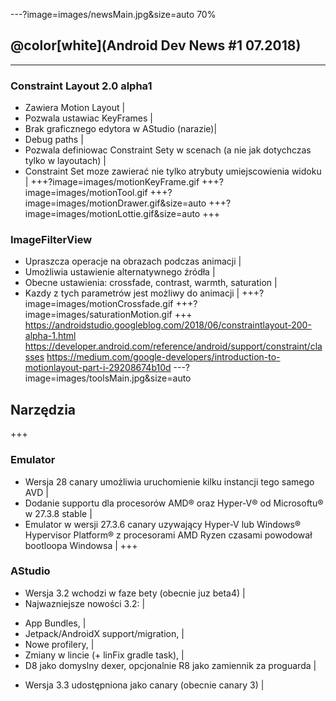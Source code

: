 ---?image=images/newsMain.jpg&size=auto 70%
## @color[white](Android Dev News #1 07.2018)

---
### Constraint Layout 2.0 alpha1
- Zawiera Motion Layout |
- Pozwala ustawiac KeyFrames |
- Brak graficznego edytora w AStudio (narazie)|
- Debug paths |
- Pozwala definiowac Constraint Sety w scenach (a nie jak dotychczas tylko w layoutach) |
- Constraint Set moze zawierać nie tylko atrybuty umiejscowienia widoku |
+++?image=images/motionKeyFrame.gif
+++?image=images/motionTool.gif
+++?image=images/motionDrawer.gif&size=auto
+++?image=images/motionLottie.gif&size=auto
+++
### ImageFilterView
- Upraszcza operacje na obrazach podczas animacji |
- Umożliwia ustawienie alternatywnego źródła |
- Obecne ustawienia: crossfade, contrast, warmth, saturation |
- Kazdy z tych parametrów jest możliwy do animacji |
+++?image=images/motionCrossfade.gif
+++?image=images/saturationMotion.gif
+++
https://androidstudio.googleblog.com/2018/06/constraintlayout-200-alpha-1.html
https://developer.android.com/reference/android/support/constraint/classes
https://medium.com/google-developers/introduction-to-motionlayout-part-i-29208674b10d
---?image=images/toolsMain.jpg&size=auto
## Narzędzia
+++
### Emulator
- Wersja 28 canary umożliwia uruchomienie kilku instancji tego samego AVD |
- Dodanie supportu dla procesorów AMD® oraz Hyper-V® od Microsoftu® w 27.3.8 stable |
- Emulator w wersji 27.3.6 canary uzywający Hyper-V lub Windows® Hypervisor Platform® z procesorami AMD Ryzen czasami powodował bootloopa Windowsa |
+++
### AStudio
- Wersja 3.2 wchodzi w faze bety (obecnie juz beta4) |
- Najwazniejsze nowości 3.2: |
 + App Bundles, |
 + Jetpack/AndroidX support/migration, |
 + Nowe profilery, |
 + Zmiany w lincie (+ linFix gradle task), |
 + D8 jako domyslny dexer, opcjonalnie R8 jako zamiennik za proguarda |
- Wersja 3.3 udostępniona jako canary (obecnie canary 3) |
